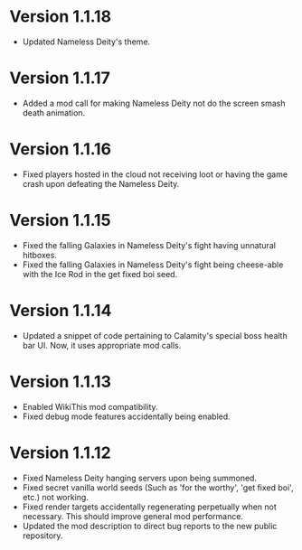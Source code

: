 # Version 1.1.18
- Updated Nameless Deity's theme.

# Version 1.1.17
- Added a mod call for making Nameless Deity not do the screen smash death animation.

# Version 1.1.16
- Fixed players hosted in the cloud not receiving loot or having the game crash upon defeating the Nameless Deity.

# Version 1.1.15
- Fixed the falling Galaxies in Nameless Deity's fight having unnatural hitboxes.
- Fixed the falling Galaxies in Nameless Deity's fight being cheese-able with the Ice Rod in the get fixed boi seed.

# Version 1.1.14
- Updated a snippet of code pertaining to Calamity's special boss health bar UI. Now, it uses appropriate mod calls.

# Version 1.1.13
- Enabled WikiThis mod compatibility.
- Fixed debug mode features accidentally being enabled.

# Version 1.1.12
- Fixed Nameless Deity hanging servers upon being summoned.
- Fixed secret vanilla world seeds (Such as 'for the worthy', 'get fixed boi', etc.) not working.
- Fixed render targets accidentally regenerating perpetually when not necessary. This should improve general mod performance.
- Updated the mod description to direct bug reports to the new public repository.